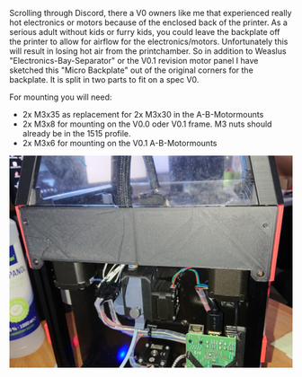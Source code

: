 Scrolling through Discord, there a V0 owners like me that experienced really hot electronics or motors because of the enclosed back of the printer.
As a serious adult without kids or furry kids, you could leave the backplate off the printer to allow for airflow for the electronics/motors. 
Unfortunately this will result in losing hot air from the printchamber. 
So in addition to Weaslus "Electronics-Bay-Separator" or the V0.1 revision motor panel I have sketched this "Micro Backplate" out of the original
corners for the backplate. It is split in two parts to fit on a spec V0. 

For mounting you will need: 
- 2x M3x35 as replacement for 2x M3x30 in the A-B-Motormounts
- 2x M3x8 for mounting on the V0.0 oder V0.1 frame. M3 nuts should already be in the 1515 profile.
- 2x M3x6 for mounting on the V0.1 A-B-Motormounts

![Backplate](DSC_2959.jpg)
